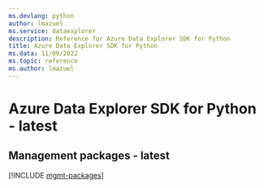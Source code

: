 ```yaml
---
ms.devlang: python
author: lmazuel
ms.service: dataexplorer
description: Reference for Azure Data Explorer SDK for Python
title: Azure Data Explorer SDK for Python
ms.data: 11/09/2022
ms.topic: reference
ms.author: lmazuel
---
```

# Azure Data Explorer SDK for Python - latest

## Management packages - latest
[!INCLUDE [mgmt-packages](data-explorer-mgmt-index.md)]